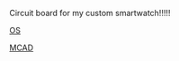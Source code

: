 Circuit board for my custom smartwatch!!!!!

[OS](https://github.com/dezash123/watch-os)

[MCAD](https://cad.onshape.com/documents/7a2f9e69e051d257ea5e1b33/)

